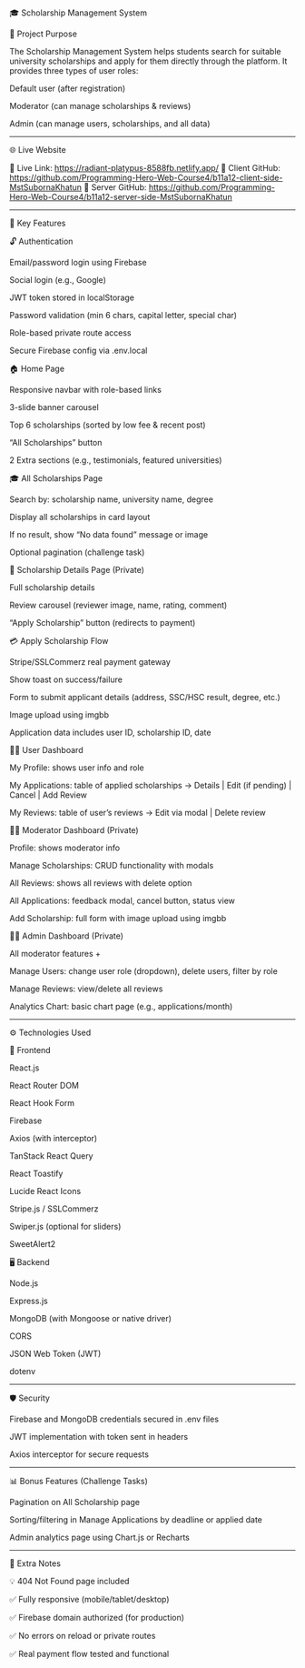 🎓 Scholarship Management System

📘 Project Purpose

The Scholarship Management System helps students search for suitable university scholarships and apply for them directly through the platform. It provides three types of user roles:

Default user (after registration)

Moderator (can manage scholarships & reviews)

Admin (can manage users, scholarships, and all data)



---

🌐 Live Website

🔗 Live Link: https://radiant-platypus-8588fb.netlify.app/
📁 Client GitHub: https://github.com/Programming-Hero-Web-Course4/b11a12-client-side-MstSubornaKhatun
📁 Server GitHub: https://github.com/Programming-Hero-Web-Course4/b11a12-server-side-MstSubornaKhatun



---

🚀 Key Features

🔓 Authentication

Email/password login using Firebase

Social login (e.g., Google)

JWT token stored in localStorage

Password validation (min 6 chars, capital letter, special char)

Role-based private route access

Secure Firebase config via .env.local


🏠 Home Page

Responsive navbar with role-based links

3-slide banner carousel

Top 6 scholarships (sorted by low fee & recent post)

“All Scholarships” button

2 Extra sections (e.g., testimonials, featured universities)


🎓 All Scholarships Page

Search by: scholarship name, university name, degree

Display all scholarships in card layout

If no result, show “No data found” message or image

Optional pagination (challenge task)


📝 Scholarship Details Page (Private)

Full scholarship details

Review carousel (reviewer image, name, rating, comment)

“Apply Scholarship” button (redirects to payment)


💳 Apply Scholarship Flow

Stripe/SSLCommerz real payment gateway

Show toast on success/failure

Form to submit applicant details (address, SSC/HSC result, degree, etc.)

Image upload using imgbb

Application data includes user ID, scholarship ID, date


🧑‍💻 User Dashboard

My Profile: shows user info and role

My Applications: table of applied scholarships
→ Details | Edit (if pending) | Cancel | Add Review

My Reviews: table of user’s reviews
→ Edit via modal | Delete review


🧑‍🏫 Moderator Dashboard (Private)

Profile: shows moderator info

Manage Scholarships: CRUD functionality with modals

All Reviews: shows all reviews with delete option

All Applications: feedback modal, cancel button, status view

Add Scholarship: full form with image upload using imgbb


👨‍💼 Admin Dashboard (Private)

All moderator features +

Manage Users: change user role (dropdown), delete users, filter by role

Manage Reviews: view/delete all reviews

Analytics Chart: basic chart page (e.g., applications/month)



---

⚙ Technologies Used

🔧 Frontend

React.js

React Router DOM

React Hook Form

Firebase

Axios (with interceptor)

TanStack React Query

React Toastify

Lucide React Icons

Stripe.js / SSLCommerz

Swiper.js (optional for sliders)

SweetAlert2


🖥 Backend

Node.js

Express.js

MongoDB (with Mongoose or native driver)

CORS

JSON Web Token (JWT)

dotenv



---

🛡 Security

Firebase and MongoDB credentials secured in .env files

JWT implementation with token sent in headers

Axios interceptor for secure requests



---

📊 Bonus Features (Challenge Tasks)

Pagination on All Scholarship page

Sorting/filtering in Manage Applications by deadline or applied date

Admin analytics page using Chart.js or Recharts



---

📄 Extra Notes

💡 404 Not Found page included

✅ Fully responsive (mobile/tablet/desktop)

✅ Firebase domain authorized (for production)

✅ No errors on reload or private routes

✅ Real payment flow tested and functional